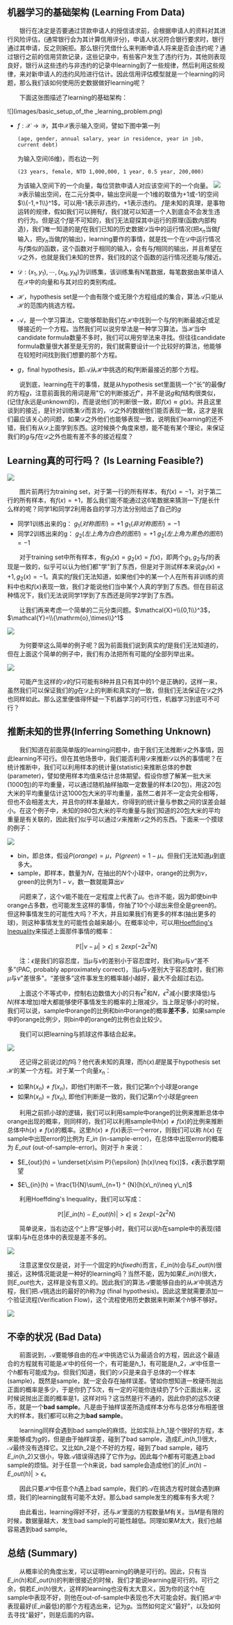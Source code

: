 ## 机器学习的基础架构 (Learning From Data)

&emsp;&emsp;银行在决定是否要通过贷款申请人的授信请求前，会根据申请人的资料对其进行风险评估，(通常银行会为其计算信用评分)，申请人状况符合银行要求时，银行通过其申请，反之则婉拒。那么银行凭借什么来判断申请人将来是否会违约呢？通过银行之前的信用贷款记录，这些记录中，有些客户发生了违约行为，其他则表现良好，银行从这些违约与非违约的记录中learning到了一些规律，然后利用这些规律，来对新申请人的违约风险进行估计。因此信用评估模型就是一个learning的问题，那么我们该如何使用历史数据做好learning呢？

&emsp;&emsp;下面这张图描述了learning的基础架构：

![](images/basic_setup_of_the _learning_problem.png)

 - $f:\mathcal{X} \to \mathcal{Y}$，其中$\mathcal{X}$表示输入空间，譬如下图中第一列

    ``(age, gender, annual salary, year in residence, year in job, current debt)``

    为输入空间(6维)，而右边一列

    ``(23 years, female, NTD 1,000,000, 1 year, 0.5 year, 200,000)``

    为该输入空间下的一个向量，每位贷款申请人对应该空间下的一个向量。
![](images/feature_vector.png)
    $\mathcal{Y}$表示输出空间，在二元分类中，输出空间是一个1维的取值为+1或-1的空间 $\\{-1,+1\\}^1$，可以用-1表示非违约，+1表示违约。
    $f$是未知的真理，是事物运转的规律，假如我们可以拥有$f$，我们就可以知道一个人到底会不会发生违约行为。但是这个$f$是不可知的，我们无法窥探其中运行的原理(函数内部构造)，我们唯一知道的是$f$在我们已知的历史数据$\mathcal{D}$当中的运行情况(把$x_n$当做$f$输入，把$y_n$当做$f$的输出)，learning要作的事情，就是找一个在$\mathcal{D}$中运行情况与$f$类似的函数，这个函数对于相同的输入，会有与$f$相同的输出，并且希望在$\mathcal{D}$之外，也就是我们未知的世界，我们找的这个函数的运行情况还能与$f$接近。



 - $\mathcal{D}:(x_1,y_1), \dotsb,(x_N,y_N)$为训练集，该训练集有N笔数据，每笔数据由某申请人在$\mathcal{X}$中的向量和与其对应的类别构成。
 - $\mathcal{H}$，hypothesis set是一个由有限个或无限个方程组成的集合，算法$\mathcal{A}$只能从$\mathcal{H}$的范围内挑选方程。

 - $\mathcal{A}$，是一个学习算法，它能够帮助我们在$\mathcal{H}$中找到一个与$f$的判断最接近或足够接近的一个方程。当然我们可以说穷举法是一种学习算法，当$\mathcal{H}$当中candidate formula数量不多时，我们可以用穷举法来寻找。但往往candidate formula数量很大甚至是无穷的，我们就需要设计一个比较好的算法，他能够在较短时间找到我们想要的那个方程。

 - $g$，final hypothesis，即$\mathcal{A}$从$\mathcal{H}$中挑选的和$f$判断最接近的那个方程。

&emsp;&emsp;说到底，learning在干的事情，就是从hypothesis set里面挑一个“长”的最像$f$的方程$g$，注意前面我的用词是用"它的判断接近$f$"，并不是说$g$和$f$结构很类似，(记住$f$永远是unknown的)，而是说他们的判断很一致，即$f(x)\approx g(x)$。并且这里谈到的接近，是针对训练集$\mathcal{D}$而言的，$\mathcal{D}$之外的数据他们能否表现一致，这才是我们最应该关心的问题，如果$\mathcal{D}$之外他们也能够表现一致，说明我们learning的还不错，我们有从$\mathcal{D}$上面学到东西。这时候换个角度来想，能不能有某个理论，来保证我们的$g$与$f$在$\mathcal{D}$之外也能有差不多的接近程度？

## Learning真的可行吗？ (Is Learning Feasible?)
![](images/a_learning_puzzle.png)

&emsp;&emsp;图片前两行为training set，对于第一行的所有样本，有$f(x)=-1$，对于第二行的所有样本，有$f(x)=+1$，那么我们能不能通过这6笔数据来猜测一下$f$是长什么样的呢？同学1和同学2利用各自的学习方法分别给出了自己的$g$

 - 同学1训练出来的g：
   $g_1(对称图形)=+1$
   $g_1(非对称图形)=-1$
 - 同学2训练出来的g：
   $g_2(左上角为白色的图形)=+1$
   $g_2(左上角为黑色的图形)=-1$

&emsp;&emsp;对于training set中所有样本，有$g_1(x)=g_2(x)=f(x)$，即两个$g_1,g_2$与$f$的表现是一致的，似乎可以认为他们都"学"到了东西，但是对于测试样本来说$g_1(x)=+1,g_2(x)=-1$。真实的$f$我们无法知道，如果他们中的某一个人在所有非训练的资料中也和$f(x)$表现一致，我们才能说他们当中某个人真的学到了东西。但在目前这种情况下，我们无法说同学1学到了东西还是同学2学到了东西。

&emsp;&emsp;让我们再来考虑一个简单的二元分类问题。$\mathcal{X}=\\{0,1\\}^3$，$\mathcal{Y}=\\{\mathrm{o},\times\\}^1$

![](images/a_simple_binary_classification_problem.png)

&emsp;&emsp;为何要举这么简单的例子呢？因为前面我们说到真实的$f$是我们无法知道的，但在上面这个简单的例子中，我们有办法把所有可能的$f$全部列举出来。

![](images/no_free_lunch.png)

&emsp;&emsp;可能产生这样的$\mathcal{D}$的$f$只可能有8种并且只有其中的1个是正确的，这样一来，虽然我们可以保证我们的$g$在$\mathcal{D}$上的判断和真实的$f$一致，但我们无法保证在$\mathcal{D}$之外也同样如此。那么这里便值得怀疑一下机器学习的可行性，机器学习到底可不可行？

## 推断未知的世界(Inferring Something Unknown)
&emsp;&emsp;我们知道在前面简单版的learning问题中，由于我们无法推断$\mathcal{D}$之外事情，因此learning不可行。但在其他场景中，我们能否利用$\mathcal{D}$来推断$\mathcal{D}$以外的事情呢？在统计推断中，我们可以利用样本的统计量(statistic)来推断总体的参数(parameter)，譬如使用样本均值来估计总体期望。假设你想了解某一批大米(1000包)的平均重量，可以通过随机抽样抽取一定数量的样本(20包)，用这20包大米的平均重量估计这1000包大米的平均重量，虽然二者并不一定会完全相等，但也不会相差太大，并且你的样本量越大，你得到的统计量与参数之间的误差会越小。在这个例子中，未知的980包大米的平均重量与我们知道的20包大米的平均重量是有关联的，因此我们似乎可以通过$\mathcal{D}$来推断$\mathcal{D}$之外的东西。下面来一个摸球的例子：

![](images/bin_sample.png)

 - bin，即总体，假设$P(orange)=\mu$，$P(green)=1-\mu$。但我们无法知道$\mu$到底多大。
 - sample，即样本，数量为$N$，在抽出的$N$个小球中，orange的比例为$\nu$，green的比例为$1-\nu$，数一数就能算出$\nu$

&emsp;&emsp;问题来了，这个$\nu$能不能在一定程度上代表了$\mu$。也许不能，因为即使bin中orange占多数，也可能发生这样的事情，你抽了10个小球出来但全是green的。但这种事情发生的可能性大吗？不大，并且如果我们有更多的样本(抽出更多的球)，则这种事情发生的可能性会越来越小。在概率论中，可以用[Hoeffding's Inequality](http://en.wikipedia.org/wiki/Hoeffding's_inequality)来描述上面那件事情的概率：

$$\mathbb{P}[|\nu-\mu|>\epsilon]\leq 2exp(-2\epsilon ^2N)$$

&emsp;&emsp;注：$\epsilon$是我们的容忍度，当$\mu$与$\nu$的差别小于容忍度时，我们称$\mu$与$\nu$“差不多”(PAC, probably approximately correct)，当$\mu$与$\nu$差别大于容忍度时，我们称$\mu$与$\nu$"差很多"。“差很多”这件事发生的概率越小越好，最大不会超过右边。

&emsp;&emsp;上面这个不等式中，控制右边数值大小的只有$\epsilon ^2$和$N$，$\epsilon ^2$减小(要求降低)与$N$(样本增加)增大都能够使坏事情发生的概率的上限减少。当上限足够小的时候，我们可以说，sample中orange的比例和bin中orange的概率**差不多**，如果sample中的orange比例少，则bin中的orange的比例也会比较少。

&emsp;&emsp;我们可以把learning与抓球这件事结合起来。

![](images/marble_learning.png)

&emsp;&emsp;还记得之前说过的$f$吗？他代表未知的真理，而$h(x)是$是属于hypothesis set $\mathcal{H}$的某一个方程。对于某一个向量$x_n$：

 - 如果$h(x_n)\neq f(x_n)$，即他们判断不一致，我们记第n个小球是orange
 - 如果$h(x_n)=f(x_n)$, 即他们判断是一致的，我们记第n个小球是green

&emsp;&emsp;利用之前抓小球的逻辑，我们可以利用sample中orange的比例来推断总体中orange出现的概率，则同样的，我们可以利用sample中$h(x)\neq f(x)$的比例来推断总体中$h(x)\neq f(x)$的概率。这里$h(x)\neq f(x)$表示一个error，则我们可以称 $h(x)$ 在sample中出现error的比例为 $E\_{in}$ (in-sample-error)，在总体中出现error的概率为 $E\_{out}$ (out-of-sample-error)。则对于 $h$ 来说：

 - $E_{out}(h) = \underset{x\sim P}{\epsilon} [h(x)\neq f(x)]$，$\epsilon$表示数学期望

 - $E\_{in}(h) = \frac{1}{N}\sum\_{n=1} ^ {N}[h(x\_n)\neq y\_n]$

&emsp;&emsp;利用Hoeffding's Inequality，我们可以写成：

$$\mathbb{P}[|E\_{in}(h)-E\_{out}(h)|\gt \epsilon]\leq 2 exp(-2\epsilon ^2N)$$

&emsp;&emsp;简单说来，当右边这个“上界”足够小时，我们可以说$h$在sample中的表现(错误率)与$h$在总体中的表现是差不多的。

![](images/setup_of_the_learning_problem_add_components.png)

&emsp;&emsp;注意这里仅仅是说，对于一个固定的$h (fixed h)$而言，$E\_{in}(h)$会与$E\_{out}(h)$很接近，这种情况能说是一种好的learning吗？当然不能，因为如果$E\_{in}(h)$很大，则$E\_{out}$也大，这样是没有意义的。因此我们的算法$\mathcal{A}$要能够自由的从$\mathcal{H}$中挑选方程，我们把$\mathcal{A}$挑选出的最好的$h$称为$g$ (final hypothesis)。因此这里就需要添加一个验证流程(Verification Flow)，这个流程使用历史数据来判断某个$h$够不够好。

![](images/verification_flow.png)

## 不幸的状况 (Bad Data)
&emsp;&emsp;前面说到，$\mathcal{A}$要能够自由的在$\mathcal{H}$中挑选它认为最适合的方程，因此这个最适合的方程就有可能是$\mathcal{H}$中的任何一个，有可能是$h\_1$，有可能是$h\_2$，$\mathcal{H}$中任意一个$h$都有可能成为$g$。但我们知道，我们的$\mathcal{D}$只是来自于总体的一个样本 (sample)，既然是sample，就一定会存在抽样误差。譬如你想知道一枚硬币抛出正面的概率是多少，于是你扔了5次，有一定的可能你连续扔了5个正面出来，这时候说抛出正面的概率是1，这样对吗？这当然是行不通的，因此你扔的这5次硬币，就是一个**bad sample**。凡是由于抽样误差所造成样本分布与总体分布相差很大的样本，我们都可以称之为**bad sample**。

&emsp;&emsp;learning同样会遇到bad sample的麻烦。比如实际上$h\_1$是个很好的方程，本来能够成为$g$的，但是由于抽样误差，碰到了bad sample，造成$E\_{in}(h\_1)$很大，$\mathcal{A}$最终没有选择它。又比如$h\_2$是个不好的方程，碰到了bad sample，碰巧$E\_{in}(h\_2)$又很小，导致$\mathcal{A}$错误得选择了它作为$g$。因此每个$h$都有可能遇上bad sample的烦恼。对于任意一个$h$来说，bad sample会造成他们的$| E\_{in}(h) - E\_{out}(h) | > \epsilon$。

&emsp;&emsp;因此只要$\mathcal{H}$中任意个$h$遇上bad sample，我们的$\mathcal{A}$在挑选方程时就会遇到麻烦，我们的learning就有可能不太好。那么bad sample发生的概率有多大呢？

<script type="math/tex; mode=display">
\begin{aligned}
\ & \mathbb{P}_{\mathcal{D}}[BAD\ \mathcal{D}] \\\
\ & = \mathbb{P}_{\mathcal{D}}[BAD\ \mathcal{D}\ for\ h_1\ or\ BAD\ \mathcal{D}\ for\ h_2\ or\ ...\ or\ BAD\ \mathcal{D}\ for\ h_M]\\\
\ & \leq \mathbb{P}_{\mathcal{D}}[BAD\ \mathcal{D}\ for\ h_1] + \mathbb{P}_{\mathcal{D}}[BAD\ \mathcal{D}\ for\ h_2]+...+\mathbb{P}_{\mathcal{D}}[BAD\ \mathcal{D}\ for\ h_M] \\\
\ & \leq 2exp(-2\epsilon ^2N) + \leq 2exp(-2\epsilon ^2N) + ... + \leq 2exp(-2\epsilon ^2N) \\\
\ & = 2Mexp(-2\epsilon ^2N)
\end{aligned}
</script>

&emsp;&emsp;由此看出，learning得好不好，还与$\mathcal{H}$里面的方程数量$M$有关。当$M$是有限的时候，数据量越大，发生bad sample的可能性越低。同理如果$M$太大，我们也越容易遇到bad sample。

## 总结 (Summary)
&emsp;&emsp;从概率论的角度出发，可以证明learning的确是可行的。因此，只有当$E\_{in}(h)$和$E\_{out}(h)$的判断很接近的时候，我们才能说learning是可行的。可行之余，倘若$E\_{in}(h)$很大，这样的learning也没有太大意义，因为你的这个$h$在sample中表现不好，则他在out-of-sample中表现也不大可能会好。我们把$\mathcal{H}$中表现最好($E\_{in}$最低)的那个方程选出来，记为$g$。当然如何定义“最好”，以及如何去寻找“最好”，则是后面的内容。

